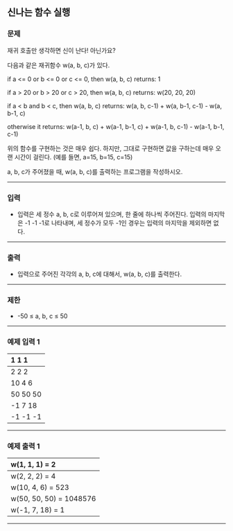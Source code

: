 신나는 함수 실행
-------------
### 문제

재귀 호출만 생각하면 신이 난다! 아닌가요?

다음과 같은 재귀함수 w(a, b, c)가 있다.


if a <= 0 or b <= 0 or c <= 0, then w(a, b, c) returns:
    1

if a > 20 or b > 20 or c > 20, then w(a, b, c) returns:
    w(20, 20, 20)

if a < b and b < c, then w(a, b, c) returns:
    w(a, b, c-1) + w(a, b-1, c-1) - w(a, b-1, c)

otherwise it returns:
    w(a-1, b, c) + w(a-1, b-1, c) + w(a-1, b, c-1) - w(a-1, b-1, c-1)


위의 함수를 구현하는 것은 매우 쉽다. 하지만, 그대로 구현하면 값을 구하는데 매우 오랜 시간이 걸린다. (예를 들면, a=15, b=15, c=15)

a, b, c가 주어졌을 때, w(a, b, c)를 출력하는 프로그램을 작성하시오.

- - -

### 입력
* 입력은 세 정수 a, b, c로 이루어져 있으며, 한 줄에 하나씩 주어진다. 입력의 마지막은 -1 -1 -1로 나타내며, 세 정수가 모두 -1인 경우는 입력의 마지막을 제외하면 없다.

- - -

### 출력
* 입력으로 주어진 각각의 a, b, c에 대해서, w(a, b, c)를 출력한다.

- - -

### 제한
* -50 ≤ a, b, c ≤ 50

- - -

### 예제 입력 1
|1 1 1|
|:---|
|2 2 2|
|10 4 6|
|50 50 50|
|-1 7 18|
|-1 -1 -1|

- - -

### 예제 출력 1
|w(1, 1, 1) = 2|
|:---|
|w(2, 2, 2) = 4|
|w(10, 4, 6) = 523|
|w(50, 50, 50) = 1048576|
|w(-1, 7, 18) = 1|

- - -